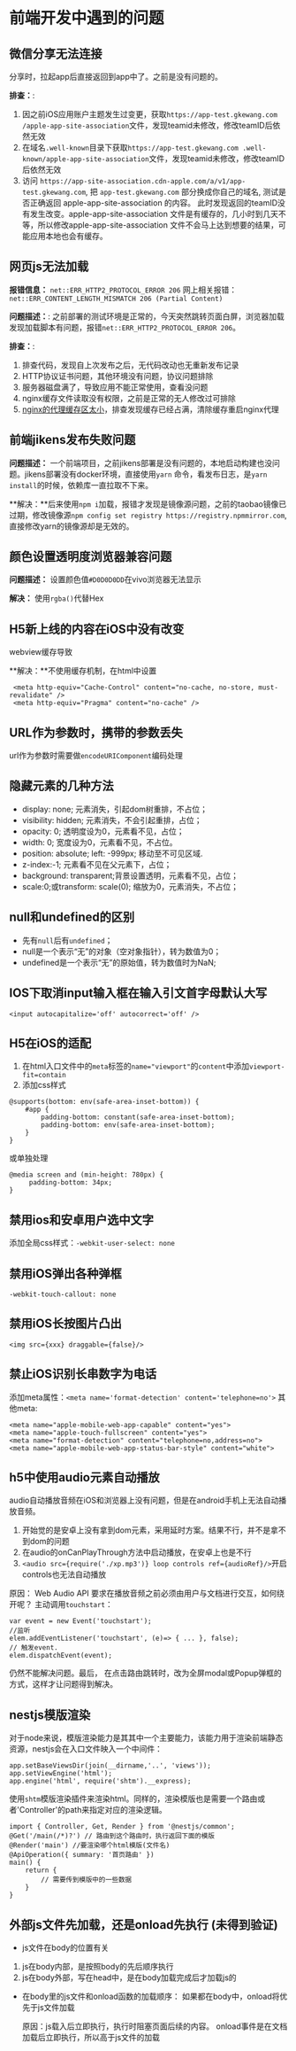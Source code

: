 # 前端开发中遇到的问题

## 微信分享无法连接
分享时，拉起app后直接返回到app中了。之前是没有问题的。

**排查：**:
1. 因之前iOS应用账户主题发生过变更，获取`https://app-test.gkewang.com
/apple-app-site-association`文件，发现teamid未修改，修改teamID后依然无效
2. 在域名`.well-known`目录下获取`https://app-test.gkewang.com
.well-known/apple-app-site-association`文件，发现teamid未修改，修改teamID后依然无效
3. 访问 `https://app-site-association.cdn-apple.com/a/v1/app-test.gkewang.com`, 把 `app-test.gkewang.com` 部分换成你自己的域名, 测试是否正确返回 apple-app-site-association 的内容。 此时发现返回的teamID没有发生改变。apple-app-site-association 文件是有缓存的，几小时到几天不等，所以修改apple-app-site-association 文件不会马上达到想要的结果，可能应用本地也会有缓存。


## 网页js无法加载
**报错信息：** `net::ERR_HTTP2_PROTOCOL_ERROR 206`
网上相关报错：`net::ERR_CONTENT_LENGTH_MISMATCH 206 (Partial Content)`

**问题描述：**: 之前部署的测试环境是正常的，今天突然跳转页面白屏，浏览器加载发现加载脚本有问题，报错`net::ERR_HTTP2_PROTOCOL_ERROR 206`。

**排查：**:
1. 排查代码，发现自上次发布之后，无代码改动也无重新发布记录
2. HTTP协议证书问题，其他环境没有问题，协议问题排除
3. 服务器磁盘满了，导致应用不能正常使用，查看没问题
4. nginx缓存文件读取没有权限，之前是正常的无人修改过可排除
5. [nginx的代理缓存区太小](https://blog.csdn.net/qq_35432904/article/details/130363226)，排查发现缓存已经占满，清除缓存重启nginx代理

## 前端jikens发布失败问题
**问题描述：** 一个前端项目，之前jikens部署是没有问题的，本地启动构建也没问题。jikens部署没有docker环境，直接使用`yarn` 命令，看发布日志，是`yarn install`的时候，依赖库一直拉取不下来。

**解决：**后来使用`npm i`加载，报错才发现是镜像源问题，之前的taobao镜像已过期，修改镜像源`npm config set registry https://registry.npmmirror.com`, 直接修改yarn的镜像源却是无效的。

## 颜色设置透明度浏览器兼容问题

**问题描述：** 设置颜色值`#D0D0D0DD`在vivo浏览器无法显示

**解决：** 使用`rgba()`代替Hex

## H5新上线的内容在iOS中没有改变
webview缓存导致

**解决：**不使用缓存机制，在html中设置
```
 <meta http-equiv="Cache-Control" content="no-cache, no-store, must-revalidate" />
 <meta http-equiv="Pragma" content="no-cache" /> 
```

## URL作为参数时，携带的参数丢失
url作为参数时需要做`encodeURIComponent`编码处理

## 隐藏元素的几种方法

* display: none; 元素消失，引起dom树重排，不占位；
* visibility: hidden; 元素消失，不会引起重排，占位；
* opacity: 0; 透明度设为0，元素看不见，占位；
* width: 0; 宽度设为0，元素看不见，不占位。
* position: absolute; left: -999px; 移动至不可见区域.
* z-index:-1; 元素看不见在父元素下，占位；
* background: transparent;背景设置透明，元素看不见，占位；
* scale:0;或transform: scale(0); 缩放为0，元素消失，不占位；

## null和undefined的区别

* 先有`null`后有`undefined`；
* null是一个表示“无”的对象（空对象指针），转为数值为0；
* undefined是一个表示“无”的原始值，转为数值时为NaN;

## IOS下取消input输入框在输入引文首字母默认大写
```
<input autocapitalize='off' autocorrect='off' />
```
## H5在iOS的适配
1. 在html入口文件中的`meta`标签的`name="viewport"`的`content`中添加`viewport-fit=contain`
2. 添加css样式

```
@supports(bottom: env(safe-area-inset-bottom)) {
	#app {
		padding-bottom: constant(safe-area-inset-bottom);
		padding-bottom: env(safe-area-inset-bottom);
	}
}
```
或单独处理
```
@media screen and (min-height: 780px) {
     padding-bottom: 34px;
}

```

## 禁用ios和安卓用户选中文字
添加全局css样式：`-webkit-user-select: none`

## 禁用iOS弹出各种弹框
`-webkit-touch-callout: none`

## 禁用iOS长按图片凸出

`<img src={xxx} draggable={false}/>`
    

## 禁止iOS识别长串数字为电话
添加meta属性：`<meta name='format-detection' content='telephone=no'>`
其他meta:
```
<meta name="apple-mobile-web-app-capable" content="yes">
<meta name="apple-touch-fullscreen" content="yes">
<meta name="format-detection" content="telephone=no,address=no">
<meta name="apple-mobile-web-app-status-bar-style" content="white">
```

## h5中使用audio元素自动播放
audio自动播放音频在iOS和浏览器上没有问题，但是在android手机上无法自动播放音频。

1. 开始觉的是安卓上没有拿到dom元素，采用延时方案。结果不行，并不是拿不到dom的问题
2. 在audio的onCanPlayThrough方法中启动播放，在安卓上也是不行
3. `<audio src={require('./xp.mp3')} loop controls ref={audioRef}/>`开启controls也无法自动播放

原因：
Web Audio API 要求在播放音频之前必须由用户与文档进行交互，如何绕开呢？
主动调用`touchstart`：
```
var event = new Event('touchstart');
//监听
elem.addEventListener('touchstart', (e)=> { ... }, false);
// 触发event.
elem.dispatchEvent(event);
```

仍然不能解决问题。最后，
在点击路由跳转时，改为全屏modal或Popup弹框的方式，这样才让问题得到解决。

## nestjs模版渲染
对于node来说，模版渲染能力是其其中一个主要能力，该能力用于渲染前端静态资源，nestjs会在入口文件映入一个中间件：
```
app.setBaseViewsDir(join(__dirname,'..', 'views'));
app.setViewEngine('html');
app.engine('html', require('shtm').__express);
```
使用`shtm`模版渲染插件来渲染html。同样的，渲染模版也是需要一个路由或者'Controller'的path来指定对应的渲染逻辑。
```
import { Controller, Get, Render } from '@nestjs/common';
@Get('/main(/*)?') // 路由到这个路由时，执行返回下面的模版
@Render('main') //要渲染哪个html模版(文件名)
@ApiOperation({ summary: '首页路由' })
main() {
	return {
		// 需要传到模版中的一些数据
	}
}
```

## 外部js文件先加载，还是onload先执行 (未得到验证)

* js文件在body的位置有关
 
 1. js在body内部，是按照body的先后顺序执行
 2. js在body外部，写在head中，是在body加载完成后才加载js的

* 在body里的js文件和onload函数的加载顺序：
	如果都在body中，onload将优先于js文件加载
	
	原因：js载入后立即执行，执行时阻塞页面后续的内容。
	onload事件是在文档加载后立即执行，所以高于js文件的加载


